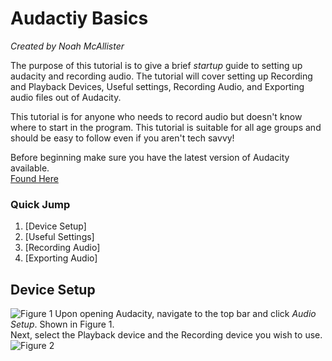 # Audactiy Basics
*Created by Noah McAllister*

The purpose of this tutorial is to give a brief *startup* guide to setting up audacity and recording audio. The tutorial will cover setting up Recording and Playback Devices, Useful settings, Recording Audio, and Exporting audio files out of Audacity.

This tutorial is for anyone who needs to record audio but doesn't know where to start in the program. This tutorial is suitable for all age groups and should be easy to follow even if you aren't tech savvy!

Before beginning make sure you have the latest version of Audacity available.  
[Found Here](https://www.audacityteam.org/)


### Quick Jump
1. [Device Setup]
2. [Useful Settings]
3. [Recording Audio]
4. [Exporting Audio]


## Device Setup 
![Figure 1](https://github.com/noahmcallister04/Final-Project/assets/116388091/f374aedd-33f5-4088-9d10-2489c8b785e3)
Upon opening Audacity, navigate to the top bar and click *Audio Setup*. Shown in Figure 1.  
Next, select the Playback device and the Recording device you wish to use.
![Figure 2](https://github.com/noahmcallister04/Final-Project/assets/116388091/c3540fdc-d03d-4176-90bc-042a6aef5c01)






















